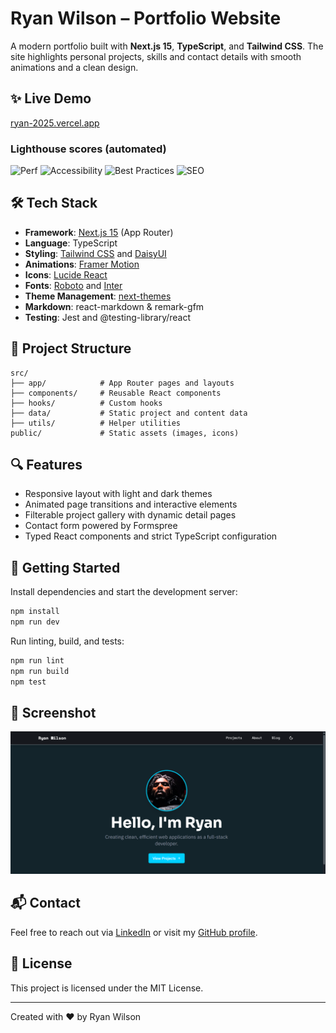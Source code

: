 # Ryan Wilson – Portfolio Website

A modern portfolio built with **Next.js 15**, **TypeScript**, and **Tailwind CSS**. The site highlights personal projects, skills and contact details with smooth animations and a clean design.

## ✨ Live Demo

[ryan-2025.vercel.app](https://ryan-2025.vercel.app)

### Lighthouse scores (automated)

![Perf](public/badges/lighthouse-performance.svg)
![Accessibility](public/badges/lighthouse-accessibility.svg)
![Best Practices](public/badges/lighthouse-best-practices.svg)
![SEO](public/badges/lighthouse-seo.svg)


## 🛠️ Tech Stack

- **Framework**: [Next.js 15](https://nextjs.org/) (App Router)
- **Language**: TypeScript
- **Styling**: [Tailwind CSS](https://tailwindcss.com/) and [DaisyUI](https://daisyui.com/)
- **Animations**: [Framer Motion](https://www.framer.com/motion/)
- **Icons**: [Lucide React](https://lucide.dev/)
- **Fonts**: [Roboto](https://fonts.google.com/specimen/Roboto) and [Inter](https://fonts.google.com/specimen/Inter)
- **Theme Management**: [next-themes](https://github.com/pacocoursey/next-themes)
- **Markdown**: react-markdown & remark-gfm
- **Testing**: Jest and @testing-library/react

## 📁 Project Structure

```text
src/
├── app/            # App Router pages and layouts
├── components/     # Reusable React components
├── hooks/          # Custom hooks
├── data/           # Static project and content data
├── utils/          # Helper utilities
public/             # Static assets (images, icons)
```

## 🔍 Features

- Responsive layout with light and dark themes
- Animated page transitions and interactive elements
- Filterable project gallery with dynamic detail pages
- Contact form powered by Formspree
- Typed React components and strict TypeScript configuration

## 🚀 Getting Started

Install dependencies and start the development server:

```bash
npm install
npm run dev
```

Run linting, build, and tests:

```bash
npm run lint
npm run build
npm test
```

## 📸 Screenshot

![Homepage screenshot](public/portfolioDark.png)

## 📬 Contact

Feel free to reach out via [LinkedIn](https://www.linkedin.com/in/ryan-e-wilson/) or visit my [GitHub profile](https://github.com/RW2023).

## 📄 License

This project is licensed under the MIT License.

---
Created with ❤️ by Ryan Wilson
